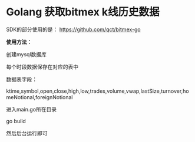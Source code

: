 # Golang 获取bitmex k线历史数据

SDK的部分使用的是：
 https://github.com/qct/bitmex-go
 
 **使用方法：**
 
 创建mysql数据库
 
 每个时段数据保存在对应的表中
 
 数据表字段：
 
 ktime,symbol,open,close,high,low,trades,volume,vwap,lastSize,turnover,homeNotional,foreignNotional
 
 进入main.go所在目录
 
 go build
 
 然后后台运行即可